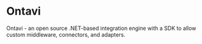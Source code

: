 # Ontavi
Ontavi - an open source .NET-based integration engine with a SDK to allow custom middleware, connectors, and adapters.
